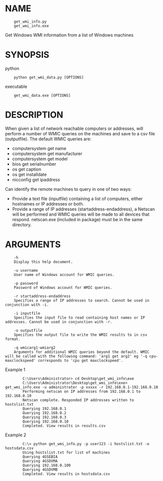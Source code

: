 NAME
====
		get_wmi_info.py
		get_wmi_info.exe
Get Windows WMI information from a list of Windows machines

SYNOPSIS
========
python
		
		python get_wmi_data.py [OPTIONS]

executable
		
		get_wmi_data.exe [OPTIONS]

DESCRIPTION
===========
When given a list of network reachable computers or addresses, will perform a number of WMIC queries on the machines and save to a csv file
(outputfile). The default WMIC queries are:
* computersystem get name
* computersystem get manufacturer
* computersystem get model
* bios get serialnumber
* os get caption
* os get installdate
* nicconfig get ipaddress

Can identify the remote machines to query in one of two ways:
* Provide a text file (inputfile) containing a list of computers, either hostnames or IP addresses or both.
* Provide a range of IP addresses (startaddress-endaddress), a Netscan will be performed and WMIC queries will be made to all devices that respond. netscan.exe (included in package) must be in the same directory.

ARGUMENTS
=========
		-h
		Display this help document.

		-u username
		User name of Windows account for WMIC queries.

		-p password
		Password of Windows account for WMIC queries.

		-r startaddress-endaddress
		Specifies a range of IP addresses to search. Cannot be used in conjunction with -i.

		-i inputfile
		Specifies the input file to read containing host names or IP addresses. Cannot be used in conjunction with -r.

		-o outputfile
		Specifies the output file to write the WMIC results to in csv format.

		-q wmicarg1-wmiarg2
		Arguments for additional WMIC queries beyond the default. WMIC will be called with the following command: 'arg1 get arg2' eg '-q cpu-maxclockspeed' corresponds to 'cpu get maxclockspeed'.

Example 1

			C:\Users\Administrator> cd Desktop\get_wmi_info\exe
			C:\Users\Administrator\Desktop\get_wmi_info\exe> get_wmi_info.exe -u administrator -p xxxxx -r 192.168.0.1-192.168.0.10
			Performing netscan on IP addresses from 192.168.0.1 to 192.168.0.10
			Netscan complete. Responded IP addresses written to hostslist.txt
			Querying 192.168.0.1
			Querying 192.168.0.2
			Querying 192.168.0.3
			Querying 192.168.0.10
			Completed. View results in results.csv

Example 2

			C:\> python get_wmi_info.py -p user123 -i hostslist.txt -o hostsdata.csv
			Using hostslist.txt for list of machines
			Querying 4GSEBIA
			Querying 4GSDVMA
			Querying 192.168.0.100
			Querying 4GSDVMB
			Completed. View results in hostsdata.csv

